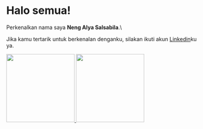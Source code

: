 # Halo semua! 

Perkenalkan nama saya **Neng Alya Salsabila**.\

Jika kamu tertarik untuk berkenalan denganku, silakan ikuti akun [Linkedin](https://www.linkedin.com/in/nengalya/)ku ya.

<p align="left">
<a href="https://github.com/NengAlya">
  <img height="180em" src="https://github-readme-stats-eight-theta.vercel.app/api?username=NengAlya&show_icons=true&theme=algolia&include_all_commits=true&count_private=true"/>
  <img height="180em" src="https://github-readme-stats-eight-theta.vercel.app/api/top-langs/?username=NengAlya&layout=compact&langs_count=8&theme=algolia"/>
</a>
</p>
